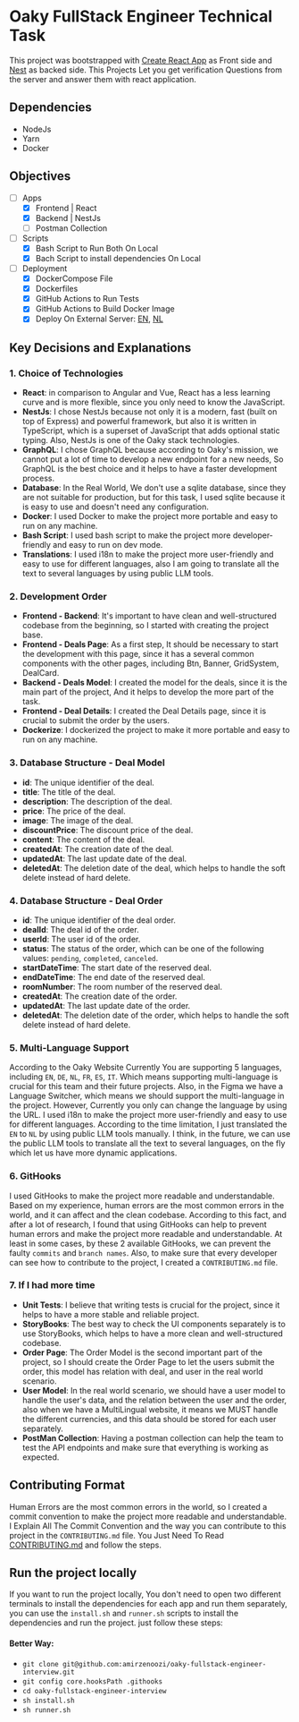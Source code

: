 # Oaky FullStack Engineer Technical Task

This project was bootstrapped with [Create React App](https://github.com/facebook/create-react-app) as Front side and [Nest](https://github.com/nestjs/nest) as backed side.
This Projects Let you get verification Questions from the server and answer them with react application.

## Dependencies
- NodeJs
- Yarn
- Docker

## Objectives
- [ ] Apps
  - [x] Frontend | React
  - [x] Backend | NestJs
  - [ ] Postman Collection
- [ ] Scripts
  - [x] Bash Script to Run Both On Local
  - [x] Bach Script to install dependencies On Local
- [ ] Deployment
  - [x] DockerCompose File
  - [x] Dockerfiles
  - [x] GitHub Actions to Run Tests
  - [x] GitHub Actions to Build Docker Image
  - [x] Deploy On External Server: [EN]('https://oakyf.amirdouzandeh.me/en'), [NL]('https://oakyf.amirdouzandeh.me/nl')

## Key Decisions and Explanations
### 1. **Choice of Technologies**
- **React**: in comparison to Angular and Vue, React has a less learning curve and is more flexible, since you only need to know the JavaScript.
- **NestJs**: I chose NestJs because not only it is a modern, fast (built on top of Express) and powerful framework, but also it is written in TypeScript, which is a superset of JavaScript that adds optional static typing. Also, NestJs is one of the Oaky stack technologies.
- **GraphQL**: I chose GraphQL because according to Oaky's mission, we cannot put a lot of time to develop a new endpoint for a new needs, So GraphQL is the best choice and it helps to have a faster development process.
- **Database**: In the Real World, We don't use a sqlite database, since they are not suitable for production, but for this task, I used sqlite because it is easy to use and doesn't need any configuration.
- **Docker**: I used Docker to make the project more portable and easy to run on any machine.
- **Bash Script**: I used bash script to make the project more developer-friendly and easy to run on dev mode.
- **Translations**: I used i18n to make the project more user-friendly and easy to use for different languages, also I am going to translate all the text to several languages by using public LLM tools.

### 2. **Development Order**
- **Frontend - Backend**: It's important to have clean and well-structured codebase from the beginning, so I started with creating the project base.
- **Frontend - Deals Page**: As a first step, It should be necessary to start the development with this page, since it has a several common components with the other pages, including Btn, Banner, GridSystem, DealCard.
- **Backend - Deals Model**: I created the model for the deals, since it is the main part of the project, And it helps to develop the more part of the task.
- **Frontend - Deal Details**: I created the Deal Details page, since it is crucial to submit the order by the users.
- **Dockerize**: I dockerized the project to make it more portable and easy to run on any machine.

### 3. **Database Structure - Deal Model**
- **id**: The unique identifier of the deal.
- **title**: The title of the deal.
- **description**: The description of the deal.
- **price**: The price of the deal.
- **image**: The image of the deal.
- **discountPrice**: The discount price of the deal.
- **content**: The content of the deal.
- **createdAt**: The creation date of the deal.
- **updatedAt**: The last update date of the deal.
- **deletedAt**: The deletion date of the deal, which helps to handle the soft delete instead of hard delete.

### 4. **Database Structure - Deal Order**
- **id**: The unique identifier of the deal order.
- **dealId**: The deal id of the order.
- **userId**: The user id of the order.
- **status**: The status of the order, which can be one of the following values: `pending`, `completed`, `canceled`.
- **startDateTime**: The start date of the reserved deal.
- **endDateTime**: The end date of the reserved deal.
- **roomNumber**: The room number of the reserved deal.
- **createdAt**: The creation date of the order.
- **updatedAt**: The last update date of the order.
- **deletedAt**: The deletion date of the order, which helps to handle the soft delete instead of hard delete.

### 5. **Multi-Language Support**
According to the Oaky Website Currently You are supporting 5 languages, including `EN`, `DE`, `NL`, `FR`, `ES`, `IT`. 
Which means supporting multi-language is crucial for this team and their future projects.
Also, in the Figma we have a Language Switcher, which means we should support the multi-language in the project.
However, Currently you only can change the language by using the URL.
I used i18n to make the project more user-friendly and easy to use for different languages.
According to the time limitation, I just translated the `EN` to `NL` by using public LLM tools manually.
I think, in the future, we can use the public LLM tools to translate all the text to several languages, on the fly which let us have more dynamic applications.

### 6. **GitHooks**
I used GitHooks to make the project more readable and understandable.
Based on my experience, human errors are the most common errors in the world, and it can affect and the clean codebase.
According to this fact, and after a lot of research, I found that using GitHooks can help to prevent human errors and make the project more readable and understandable.
At least in some cases, by these 2 available GitHooks, we can prevent the faulty `commits` and `branch names`.
Also, to make sure that every developer can see how to contribute to the project, I created a `CONTRIBUTING.md` file.

### 7. **If I had more time**
- **Unit Tests**: I believe that writing tests is crucial for the project, since it helps to have a more stable and reliable project.
- **StoryBooks**: The best way to check the UI components separately is to use StoryBooks, which helps to have a more clean and well-structured codebase.
- **Order Page**: The Order Model is the second important part of the project, so I should create the Order Page to let the users submit the order, this model has relation with deal, and user in the real world scenario.
- **User Model**: In the real world scenario, we should have a user model to handle the user's data, and the relation between the user and the order, also when we have a MultiLingual website, it means we MUST handle the different currencies, and this data should be stored for each user separately.
- **PostMan Collection**: Having a postman collection can help the team to test the API endpoints and make sure that everything is working as expected.

## Contributing Format
Human Errors are the most common errors in the world, so I created a commit convention to make the project more readable and understandable.
I Explain All The Commit Convention and the way you can contribute to this project in the `CONTRIBUTING.md` file.
You Just Need To Read [CONTRIBUTING.md](./CONTRIBUTING.md) and follow the steps.

## Run the project locally
If you want to run the project locally, You don't need to open two different terminals to install the dependencies for each app and run them separately,
you can use the `install.sh` and `runner.sh` scripts to install the dependencies and run the project.
just follow these steps:
#### Better Way:
- ``` git clone git@github.com:amirzenoozi/oaky-fullstack-engineer-interview.git ```
- ``` git config core.hooksPath .githooks ```
- ``` cd oaky-fullstack-engineer-interview ```
- ``` sh install.sh ```
- ``` sh runner.sh ```
